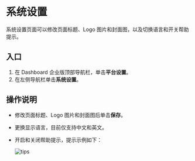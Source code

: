 # 系统设置

系统设置页面可以修改页面标题、Logo 图片和封面图，以及切换语言和开关帮助提示。

## 入口

1. 在 Dashboard 企业版顶部导航栏，单击**平台设置**。
2. 在左侧导航栏单击**系统设置**。

## 操作说明

- 修改页面标题、Logo 图片和封面图后单击**保存**。
- 更换显示语言，目前仅支持中文和英文。
- 开启和关闭帮助提示，提示示例如下：
  
  ![tips](https://docs-cdn.nebula-graph.com.cn/figures/tips_cn.png)